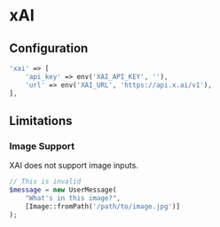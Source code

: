 # xAI
## Configuration

```php
'xai' => [
    'api_key' => env('XAI_API_KEY', ''),
    'url' => env('XAI_URL', 'https://api.x.ai/v1'),
],
```

## Limitations
### Image Support

XAI does not support image inputs.

```php
// This is invalid
$message = new UserMessage(
    "What's in this image?",
    [Image::fromPath('/path/to/image.jpg')]
);
```
